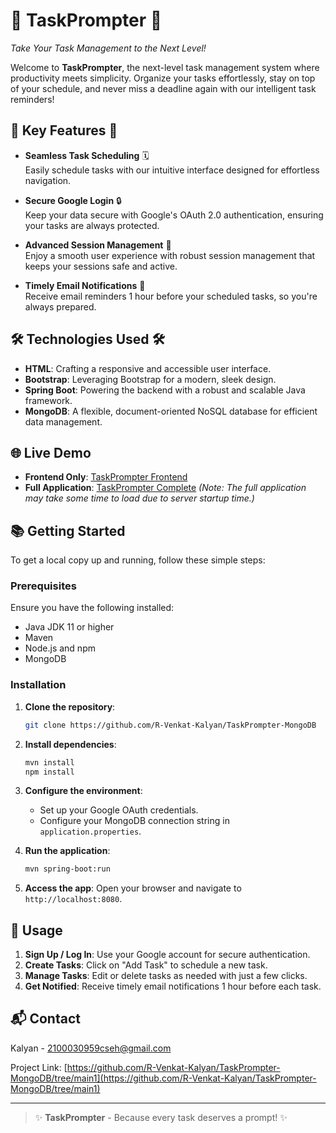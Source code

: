 # 📅 **TaskPrompter** 🚀  
*Take Your Task Management to the Next Level!*

Welcome to **TaskPrompter**, the next-level task management system where productivity meets simplicity. Organize your tasks effortlessly, stay on top of your schedule, and never miss a deadline again with our intelligent task reminders!

## 🌟 **Key Features** 🌟

- **Seamless Task Scheduling** 🗓️  
  Easily schedule tasks with our intuitive interface designed for effortless navigation.

- **Secure Google Login** 🔒  
  Keep your data secure with Google's OAuth 2.0 authentication, ensuring your tasks are always protected.

- **Advanced Session Management** 🔄  
  Enjoy a smooth user experience with robust session management that keeps your sessions safe and active.

- **Timely Email Notifications** 📧  
  Receive email reminders 1 hour before your scheduled tasks, so you're always prepared.

## 🛠️ **Technologies Used** 🛠️

- **HTML**: Crafting a responsive and accessible user interface.
- **Bootstrap**: Leveraging Bootstrap for a modern, sleek design.
- **Spring Boot**: Powering the backend with a robust and scalable Java framework.
- **MongoDB**: A flexible, document-oriented NoSQL database for efficient data management.

## 🌐 **Live Demo**

- **Frontend Only**: [TaskPrompter Frontend](https://taskprompter-fe.vercel.app/)
- **Full Application**: [TaskPrompter Complete](https://taskprompter.onrender.com/) *(Note: The full application may take some time to load due to server startup time.)*

## 📚 **Getting Started**

To get a local copy up and running, follow these simple steps:

### **Prerequisites**

Ensure you have the following installed:

- Java JDK 11 or higher
- Maven
- Node.js and npm
- MongoDB

### **Installation**

1. **Clone the repository**:
    ```bash
    git clone https://github.com/R-Venkat-Kalyan/TaskPrompter-MongoDB
    ```

2. **Install dependencies**:
    ```bash
    mvn install
    npm install
    ```

3. **Configure the environment**:
   - Set up your Google OAuth credentials.
   - Configure your MongoDB connection string in `application.properties`.

4. **Run the application**:
    ```bash
    mvn spring-boot:run
    ```

5. **Access the app**:
   Open your browser and navigate to `http://localhost:8080`.

## 🎯 **Usage**

1. **Sign Up / Log In**: Use your Google account for secure authentication.
2. **Create Tasks**: Click on "Add Task" to schedule a new task.
3. **Manage Tasks**: Edit or delete tasks as needed with just a few clicks.
4. **Get Notified**: Receive timely email notifications 1 hour before each task.

## 📬 **Contact**

Kalyan - [2100030959cseh@gmail.com](mailto:2100030959cseh@gmail.com)  

Project Link: [https://github.com/R-Venkat-Kalyan/TaskPrompter-MongoDB/tree/main1](https://github.com/R-Venkat-Kalyan/TaskPrompter-MongoDB/tree/main1)

---

> ✨ **TaskPrompter** - Because every task deserves a prompt! ✨
